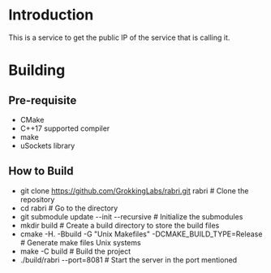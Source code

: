 # Introduction
This is a service to get the public IP of the service that is calling it.

# Building
## Pre-requisite
- CMake
- C++17 supported compiler
- make
- uSockets library
## How to Build
- git clone https://github.com/GrokkingLabs/rabri.git rabri # Clone the repository 
- cd rabri # Go to the directory
- git submodule update --init --recursive # Initialize the submodules
- mkdir build # Create a build directory to store the build files
- cmake -H. -Bbuild -G "Unix Makefiles" -DCMAKE_BUILD_TYPE=Release # Generate make files Unix systems
- make -C build # Build the project
- ./build/rabri --port=8081 # Start the server in the port mentioned
